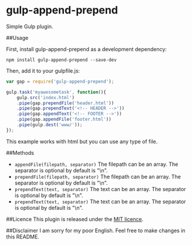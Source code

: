 # gulp-append-prepend

Simple Gulp plugin.

##Usage

First, install gulp-append-prepend as a development dependency:
```
npm install gulp-append-prepend --save-dev
```

Then, add it to your gulpfile.js:

```javascript
var gap = require('gulp-append-prepend');

gulp.task('myawesometask', function(){
    gulp.src('index.html')
    .pipe(gap.prependFile('header.html'))
    .pipe(gap.prependText('<!-- HEADER -->'))
    .pipe(gap.appendText('<!-- FOOTER -->'))
    .pipe(gap.appendFile('footer.html'))
    .pipe(gulp.dest('www/'));
});
```

This example works with html but you can use any type of file.

##Methods
- ``appendFile(filepath, separator)`` The filepath can be an array. The separator is optional by default is "\n".
- ``prependFile(filepath, separator)`` The filepath can be an array. The separator is optional by default is "\n".
- ``prependText(text, separator)`` The text can be an array. The separator is optional by default is "\n".
- ``prependText(text, separator)`` The text can be an array. The separator is optional by default is "\n".

##Licence
This plugin is released under the [MIT licence](https://raw.githubusercontent.com/NoczCore/gulp-append-prepend/master/LICENCE).

##Disclaimer
I am sorry for my poor English. Feel free to make changes in this README.
